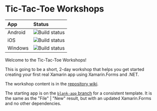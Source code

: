 # Tic-Tac-Toe Workshops

|   App   |             Status             |
| :------ | :----------------------------- |
| Android | ![Build status][badge-android] |
| iOS     | ![Build status][badge-ios]     |
| Windows | ![Build status][badge-windows] |

Welcome to the Tic-Tac-Toe Workshops!

This is going to be a short, 2-day workshop that helps you get started creating your first real Xamarin app using Xamarin.Forms and .NET.

The workshop content is in the [repository wiki][wiki].

The starting app is on the [`blank-app` branch][blank] for a consistent template. It is the same as the "File" | "New" result, but with an updated Xamarin.Forms and no other dependencies.

[badge-android]: https://build.appcenter.ms/v0.1/apps/61775db2-58b0-403b-acba-a4f9bc5f3020/branches/master/badge
[badge-ios]: https://build.appcenter.ms/v0.1/apps/e545948f-9929-4f7c-a084-8a09393d34e7/branches/master/badge
[badge-windows]: https://build.appcenter.ms/v0.1/apps/01712b65-92b8-47a5-9fe8-078ac0ccfa55/branches/master/badge

[wiki]: https://github.com/mattleibow/TicTacToe-Workshops/wiki
[blank]: https://github.com/mattleibow/TicTacToe-Workshops/tree/blank-app
